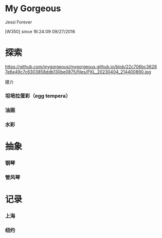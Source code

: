 # My Gorgeous

Jessi Forever

[W350] since 16:24:09 09/27/2016


# 探索

https://github.com/mygorgeous/mygorgeous.github.io/blob/22c706bc36287e6e49c7c6303858ddb130be0875/files/PXL_20230404_214400890.jpg

媒介

### 坦培拉蛋彩（egg tempera）

### 油画

### 水彩


# 抽象

### 钢琴

### 管风琴


# 记录

### 上海

### 纽约






